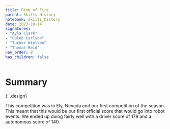 ```yaml
---
title: Ring of Fire
parent: Skills History
notebook: skills_history
date: 2023-10-14
signatures:
- "Ayla Clark"
- "Caleb Carlson"
- "Tucker Nielson"
- "Thomas Reid"
nav_order: 8
has_children: false
---
```


# Summary
{: .design}

This competition was in Ely, Nevada and our first competition of the season. This meant that this would be our first official score that would go into robot events. We ended up doing fairly well with a driver score of 179 and a autonomous score of 140.


<canvas id="SkillsHistory" to_date="2023-10-14"></canvas>
